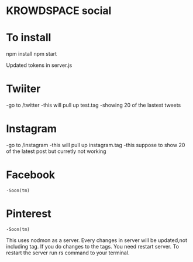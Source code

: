 KROWDSPACE social
=====================
# To install
npm install
npm start

Updated tokens in server.js


# Twiiter
-go to /twitter
-this will pull up test.tag 
-showing 20 of the lastest tweets

# Instagram
-go to /instagram
-this will pull up instagram.tag
-this suppose to show 20 of the latest post but curretly not working

# Facebook
    -Soon(tm)

# Pinterest
    -Soon(tm)

This uses nodmon as a server. Every changes in server will be updated,not including tag. If you do changes to the tags. You need restart server. To restart the server run rs command to your terminal.

